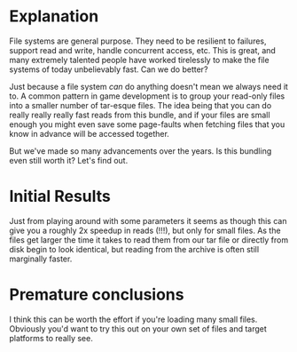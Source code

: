 # Explanation

File systems are general purpose. They need to be resilient to failures, support read and write, handle concurrent access, etc. This is great, and many extremely talented people have worked tirelessly to make the file systems of today unbelievably fast. Can we do better?

Just because a file system _can_ do anything doesn't mean we always need it to. A common pattern in game development is to group your read-only files into a smaller number of tar-esque files. The idea being that you can do really really really fast reads from this bundle, and if your files are small enough you might even save some page-faults when fetching files that you know in advance will be accessed together.

But we've made so many advancements over the years. Is this bundling even still worth it? Let's find out.

# Initial Results

Just from playing around with some parameters it seems as though this can give you a roughly 2x speedup in reads (!!!), but only for small files. As the files get larger the time it takes to read them from our tar file or directly from disk begin to look identical, but reading from the archive is often still marginally faster.

# Premature conclusions

I think this can be worth the effort if you're loading many small files. Obviously you'd want to try this out on your own set of files and target platforms to really see.
